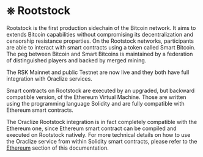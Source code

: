 # &#9096; Rootstock

Rootstock is the first production sidechain of the Bitcoin network. It aims to extends Bitcoin capabilities without compromising its decentralization and censorship resistance properties. On the Rootstock networks, participants are able to interact with smart contracts using a token called Smart Bitcoin. The peg between Bitcoin and Smart Bitcoins is maintained by a federation of distinguished players and backed by merged mining.

The RSK Mainnet and public Testnet are now live and they both have full integration with Oraclize services.

Smart contracts on Rootstock are executed by an upgraded, but backward compatible version, of the Ethereum Virtual Machine. Those are written using the programming language Solidity and are fully compatible with Ethereum smart contracts.

The Oraclize Rootstock integration is in fact completely compatible with the Ethereum one, since Ethereum smart contract can be compiled and executed on Rootstock natively.
For more technical details on how to use the Oraclize service from within Solidity smart contracts, please refer to the [Ethereum](#ethereum-quick-start) section of this documentation.

